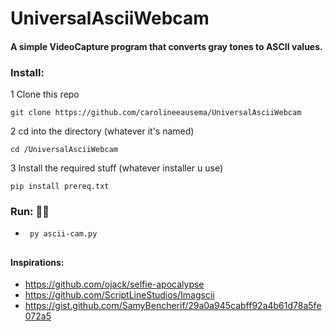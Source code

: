# UniversalAsciiWebcam
#### A simple VideoCapture program that converts gray tones to ASCII values.

### Install:
1  Clone this repo

    git clone https://github.com/carolineeausema/UniversalAsciiWebcam 

2  cd into the directory (whatever it's named)

    cd /UniversalAsciiWebcam 

3  Install the required stuff (whatever installer u use)

    pip install prereq.txt

### Run: 🎷🐛
-  <code> py ascii-cam.py </code>

##

#### Inspirations:
+ https://github.com/ojack/selfie-apocalypse
+ https://github.com/ScriptLineStudios/Imagscii
+ https://gist.github.com/SamyBencherif/29a0a945cabff92a4b61d78a5fe072a5
